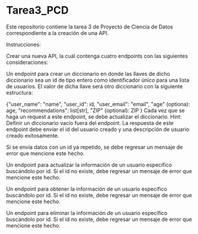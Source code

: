 # Tarea3_PCD
Este repositorio contiene la tarea 3 de Proyecto de Ciencia de Datos correspondiente a la creación de una API.

Instrucciones:

Crear una nueva API, la cuál contenga cuatro endpoints con las siguientes consideraciones:

Un endpoint para crear un diccionario en donde las llaves de dicho diccionario sea un id de tipo entero como identificador único para una lista de usuarios. El valor de dicha llave será otro diccionario con la siguiente estructura:

{"user_name": "name",
"user_id": id,
"user_email": "email",
"age" (optiona): age,
"recommendations": list[str],
"ZIP" (optional): ZIP
}
Cada vez que se haga un request a este endpoint, se debe actualizar el diccionario. Hint: Definir un diccionario vacío fuera del endpoint. La respuesta de este endpoint debe enviar el id del usuario creado y una descripción de usuario creado exitosamente.

Si se envía datos con un id ya repetido, se debe regresar un mensaje de error que mencione este hecho.

Un endpoint para actualizar la información de un usuario específico buscándolo por id. Si el id no existe, debe regresar un mensaje de error que mencione este hecho.

Un endpoint para obtener la información de un usuario específico buscándolo por id. Si el id no existe, debe regresar un mensaje de error que mencione este hecho.

Un endpoint para eliminar la información de un usuario específico buscándolo por id. Si el id no existe, debe regresar un mensaje de error que mencione este hecho.
